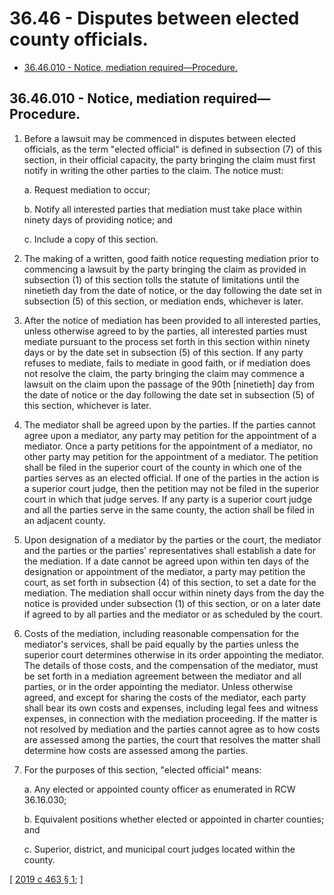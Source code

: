 # 36.46 - Disputes between elected county officials.
* [36.46.010 - Notice, mediation required—Procedure.](#3646010---notice-mediation-requiredprocedure)
## 36.46.010 - Notice, mediation required—Procedure.
1. Before a lawsuit may be commenced in disputes between elected officials, as the term "elected official" is defined in subsection (7) of this section, in their official capacity, the party bringing the claim must first notify in writing the other parties to the claim. The notice must:

   a. Request mediation to occur;

   b. Notify all interested parties that mediation must take place within ninety days of providing notice; and

   c. Include a copy of this section.

2. The making of a written, good faith notice requesting mediation prior to commencing a lawsuit by the party bringing the claim as provided in subsection (1) of this section tolls the statute of limitations until the ninetieth day from the date of notice, or the day following the date set in subsection (5) of this section, or mediation ends, whichever is later.

3. After the notice of mediation has been provided to all interested parties, unless otherwise agreed to by the parties, all interested parties must mediate pursuant to the process set forth in this section within ninety days or by the date set in subsection (5) of this section. If any party refuses to mediate, fails to mediate in good faith, or if mediation does not resolve the claim, the party bringing the claim may commence a lawsuit on the claim upon the passage of the 90th [ninetieth] day from the date of notice or the day following the date set in subsection (5) of this section, whichever is later.

4. The mediator shall be agreed upon by the parties. If the parties cannot agree upon a mediator, any party may petition for the appointment of a mediator. Once a party petitions for the appointment of a mediator, no other party may petition for the appointment of a mediator. The petition shall be filed in the superior court of the county in which one of the parties serves as an elected official. If one of the parties in the action is a superior court judge, then the petition may not be filed in the superior court in which that judge serves. If any party is a superior court judge and all the parties serve in the same county, the action shall be filed in an adjacent county.

5. Upon designation of a mediator by the parties or the court, the mediator and the parties or the parties' representatives shall establish a date for the mediation. If a date cannot be agreed upon within ten days of the designation or appointment of the mediator, a party may petition the court, as set forth in subsection (4) of this section, to set a date for the mediation. The mediation shall occur within ninety days from the day the notice is provided under subsection (1) of this section, or on a later date if agreed to by all parties and the mediator or as scheduled by the court.

6. Costs of the mediation, including reasonable compensation for the mediator's services, shall be paid equally by the parties unless the superior court determines otherwise in its order appointing the mediator. The details of those costs, and the compensation of the mediator, must be set forth in a mediation agreement between the mediator and all parties, or in the order appointing the mediator. Unless otherwise agreed, and except for sharing the costs of the mediator, each party shall bear its own costs and expenses, including legal fees and witness expenses, in connection with the mediation proceeding. If the matter is not resolved by mediation and the parties cannot agree as to how costs are assessed among the parties, the court that resolves the matter shall determine how costs are assessed among the parties.

7. For the purposes of this section, "elected official" means:

   a. Any elected or appointed county officer as enumerated in RCW 36.16.030;

   b. Equivalent positions whether elected or appointed in charter counties; and

   c. Superior, district, and municipal court judges located within the county.

\[ [2019 c 463 § 1](https://lawfilesext.leg.wa.gov/biennium/2019-20/Pdf/Bills/Session%20Laws/Senate/5560-S.SL.pdf?cite=2019%20c%20463%20§%201); \]

